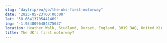 ```yaml
---
slug: "daytrip/eu/gb/the-uks-first-motorway"
date: '2025-05-23T00:00:00'
lat: '50.66413705441469'
lng: '-1.9548096484375037'
location: Heather Walk, Studland, Dorset, England, BH19 3AQ, United Kingdom
title: The UK's first motorway?
---
```




